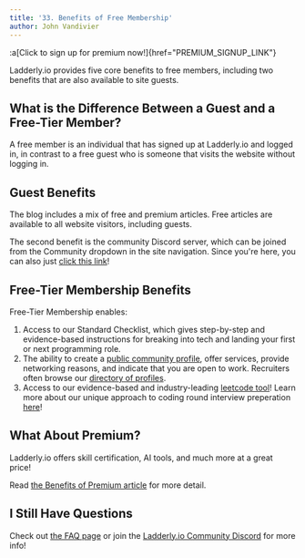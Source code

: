 ```yaml
---
title: '33. Benefits of Free Membership'
author: John Vandivier
---
```


:a[Click to sign up for premium now!]{href="PREMIUM_SIGNUP_LINK"}

Ladderly.io provides five core benefits to free members, including two benefits that are also available to site guests.

## What is the Difference Between a Guest and a Free-Tier Member?

A free member is an individual that has signed up at Ladderly.io and logged in, in contrast to a free guest who is someone that visits the website without logging in.

## Guest Benefits

The blog includes a mix of free and premium articles. Free articles are available to all website visitors, including guests.

The second benefit is the community Discord server, which can be joined from the Community dropdown in the site navigation. Since you're here, you can also just [click this link](https://discord.com/invite/fAg6Xa4uxc)!

## Free-Tier Membership Benefits

Free-Tier Membership enables:

1. Access to our Standard Checklist, which gives step-by-step and evidence-based instructions for breaking into tech and landing your first or next programming role.
2. The ability to create a [public community profile](https://www.ladderly.io/community), offer services, provide networking reasons, and indicate that you are open to work. Recruiters often browse our [directory of profiles](https://www.ladderly.io/community).
3. Access to our evidence-based and industry-leading [leetcode tool](/leetcode-tool)! Learn more about our unique approach to coding round interview preperation [here](/blog/2023-11-25-leetcode-kata)!

## What About Premium?

Ladderly.io offers skill certification, AI tools, and much more at a great price!

Read [the Benefits of Premium article](/blog/2025-03-16-benefits-of-premium) for more detail.

## I Still Have Questions

Check out [the FAQ page](/faq) or join the [Ladderly.io Community Discord](https://discord.com/invite/fAg6Xa4uxc) for more info!
